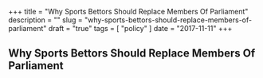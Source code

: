 +++
title = "Why Sports Bettors Should Replace Members Of Parliament"
description = ""
slug = "why-sports-bettors-should-replace-members-of-parliament"
draft = "true"
tags = [
    "policy"
]
date = "2017-11-11"
+++

## Why Sports Bettors Should Replace Members Of Parliament


